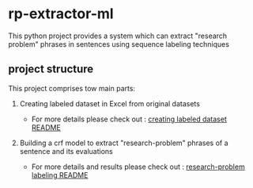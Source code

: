 # rp-extractor-ml

This python project provides a system which can extract "research problem" phrases in sentences using sequence labeling techniques

## project structure

This project comprises tow main parts:

1. Creating labeled dataset in Excel from original datasets
   
   - For more details please check out : [creating labeled dataset README](create_labeled_data_sets/README.md) 

2. Building a crf model to extract "research-problem" phrases of a sentence and its evaluations

   - For more details and results please check out : [research-problem labeling README](rp_labeling/README.md) 
